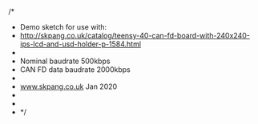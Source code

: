 /*
 * Demo sketch for use with:
 * http://skpang.co.uk/catalog/teensy-40-can-fd-board-with-240x240-ips-lcd-and-usd-holder-p-1584.html
 * 
 * Nominal baudrate 500kbps
 * CAN FD data baudrate 2000kbps
 * 
 * www.skpang.co.uk Jan 2020
 * 
 * 
 * */
